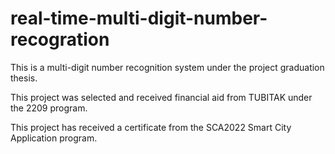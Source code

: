 # real-time-multi-digit-number-recogration
This is a multi-digit number recognition system under the project graduation thesis.

This project was selected and received financial aid from TUBITAK under the 2209 program.

This project has received a certificate from the SCA2022 Smart City Application program.

